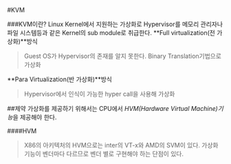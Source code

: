 ﻿#KVM
 
###KVM이란?
Linux Kernel에서 지원하는 가상화로 Hypervisor를 메모리 관리자나 파일 시스템등과 같은 Kernel의 sub module로 취급한다.
**Full virtualization(전 가상화)**방식
>Guest OS가 Hypervisor의 존재를 알지 못한다. Binary Translation기법으로 가상화

**Para Virtualization(반 가상화)**방식
>Hypervisor에서 인식이 가능한 hyper call을 사용해 가상화

##제약
가상화를 제공하기 위해서는 CPU에서 *HVM(Hardware Virtual Machine)기능*을 제공해야 한다.

####HVM
>X86의 아키텍처의 HVM으로는 inter의 VT-x와 AMD의 SVM이 있다.
>가상화 기능이 벤더마다 다르므로 벤더 별로 구현해야 하는 단점이 있다.

